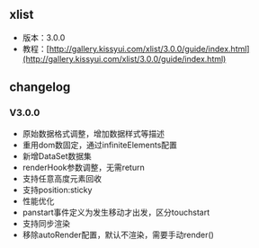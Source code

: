 ## xlist

* 版本：3.0.0
* 教程：[http://gallery.kissyui.com/xlist/3.0.0/guide/index.html](http://gallery.kissyui.com/xlist/3.0.0/guide/index.html)

## changelog

### V3.0.0

- 原始数据格式调整，增加数据样式等描述
- 重用dom数固定，通过infiniteElements配置
- 新增DataSet数据集
- renderHook参数调整，无需return
- 支持任意高度元素回收
- 支持position:sticky
- 性能优化
- panstart事件定义为发生移动才出发，区分touchstart
- 支持同步渲染
- 移除autoRender配置，默认不渲染，需要手动render()

